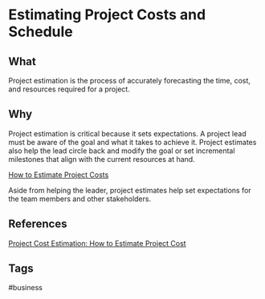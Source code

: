 # Estimating Project Costs and Schedule

## What
Project estimation is the process of accurately forecasting the time, cost, and resources required for a project.  

## Why
Project estimation is critical because it sets expectations. A project lead must be aware of the goal and what it takes to achieve it. Project estimates also help the lead circle back and modify the goal or set incremental milestones that align with the current resources at hand.  

[How to Estimate Project Costs](../202312060349)  

Aside from helping the leader, project estimates help set expectations for the team members and other stakeholders.  

## References
[Project Cost Estimation: How to Estimate Project Cost](https://www.projectmanager.com/blog/cost-estimation-for-projects)

## Tags
#business
